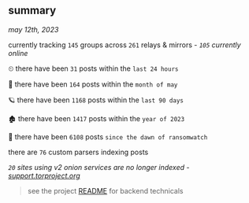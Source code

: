 
## summary
_may 12th, 2023_

currently tracking `145` groups across `261` relays & mirrors - _`105` currently online_

⏲ there have been `31` posts within the `last 24 hours`

🦈 there have been `164` posts within the `month of may`

🪐 there have been `1168` posts within the `last 90 days`

🏚 there have been `1417` posts within the `year of 2023`

🦕 there have been `6108` posts `since the dawn of ransomwatch`

there are `76` custom parsers indexing posts

_`20` sites using v2 onion services are no longer indexed - [support.torproject.org](https://support.torproject.org/onionservices/v2-deprecation/)_

> see the project [README](https://github.com/joshhighet/ransomwatch#ransomwatch--) for backend technicals
